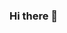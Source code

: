 ### Hi there 👋

<!--
**EvelynCalcines/EvelynCalcines** is a ✨ _special_ ✨ repository because its `README.md` (this file) appears on your GitHub profile.

Here are some ideas to get you started:

![Banner de LinkedIn](https://github.com/EvelynCalcines/EvelynCalcines/blob/main/assets/125571812/1362fbdc-e2fa-4e58-b07b-5b1334b2cd65)

**Contacto:**
- Correo Electrónico: [evelyncc132002@gmail.com](mailto:evelyncc132002@gmail.com)
- LinkedIn: [Evelyn Calcines](https://www.linkedin.com/in/evelyn-calcines-464828292/)
